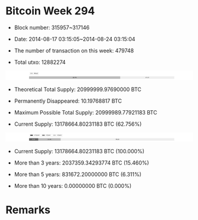 # Bitcoin Week 294

- Block number: 315957~317146

- Date: 2014-08-17 03:15:05~2014-08-24 03:15:04

- The number of transaction on this week: 479748

- Total utxo: 12882274

![](../images/mined_week294.png)

- Theoretical Total Supply: 20999999.97690000 BTC

- Permanently Disappeared: 10.19768817 BTC

- Maximum Possible Total Supply: 20999989.77921183 BTC

- Current Supply: 13178664.80231183 BTC (62.756%)

![](../images/year_week294.png)


- Current Supply: 13178664.80231183 BTC (100.000%)

- More than 3 years: 2037359.34293774 BTC (15.460%)

- More than 5 years: 831672.20000000 BTC (6.311%)

- More than 10 years: 0.00000000 BTC (0.000%)

# Remarks


